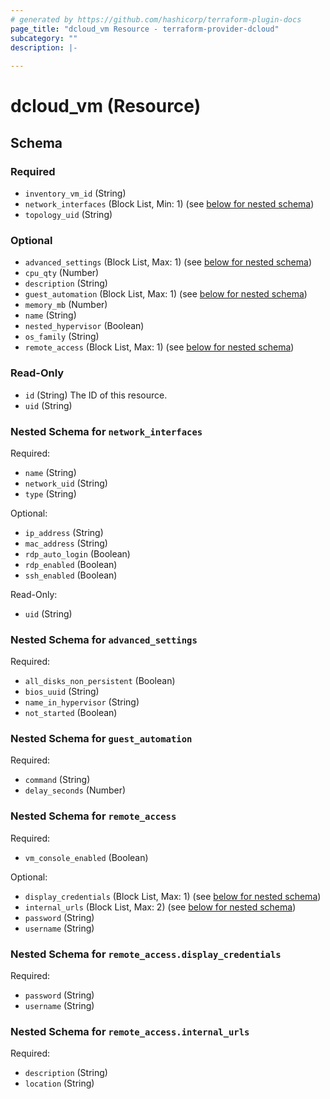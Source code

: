 ```yaml
---
# generated by https://github.com/hashicorp/terraform-plugin-docs
page_title: "dcloud_vm Resource - terraform-provider-dcloud"
subcategory: ""
description: |-
  
---
```


# dcloud_vm (Resource)





<!-- schema generated by tfplugindocs -->
## Schema

### Required

- `inventory_vm_id` (String)
- `network_interfaces` (Block List, Min: 1) (see [below for nested schema](#nestedblock--network_interfaces))
- `topology_uid` (String)

### Optional

- `advanced_settings` (Block List, Max: 1) (see [below for nested schema](#nestedblock--advanced_settings))
- `cpu_qty` (Number)
- `description` (String)
- `guest_automation` (Block List, Max: 1) (see [below for nested schema](#nestedblock--guest_automation))
- `memory_mb` (Number)
- `name` (String)
- `nested_hypervisor` (Boolean)
- `os_family` (String)
- `remote_access` (Block List, Max: 1) (see [below for nested schema](#nestedblock--remote_access))

### Read-Only

- `id` (String) The ID of this resource.
- `uid` (String)

<a id="nestedblock--network_interfaces"></a>
### Nested Schema for `network_interfaces`

Required:

- `name` (String)
- `network_uid` (String)
- `type` (String)

Optional:

- `ip_address` (String)
- `mac_address` (String)
- `rdp_auto_login` (Boolean)
- `rdp_enabled` (Boolean)
- `ssh_enabled` (Boolean)

Read-Only:

- `uid` (String)


<a id="nestedblock--advanced_settings"></a>
### Nested Schema for `advanced_settings`

Required:

- `all_disks_non_persistent` (Boolean)
- `bios_uuid` (String)
- `name_in_hypervisor` (String)
- `not_started` (Boolean)


<a id="nestedblock--guest_automation"></a>
### Nested Schema for `guest_automation`

Required:

- `command` (String)
- `delay_seconds` (Number)


<a id="nestedblock--remote_access"></a>
### Nested Schema for `remote_access`

Required:

- `vm_console_enabled` (Boolean)

Optional:

- `display_credentials` (Block List, Max: 1) (see [below for nested schema](#nestedblock--remote_access--display_credentials))
- `internal_urls` (Block List, Max: 2) (see [below for nested schema](#nestedblock--remote_access--internal_urls))
- `password` (String)
- `username` (String)

<a id="nestedblock--remote_access--display_credentials"></a>
### Nested Schema for `remote_access.display_credentials`

Required:

- `password` (String)
- `username` (String)


<a id="nestedblock--remote_access--internal_urls"></a>
### Nested Schema for `remote_access.internal_urls`

Required:

- `description` (String)
- `location` (String)


